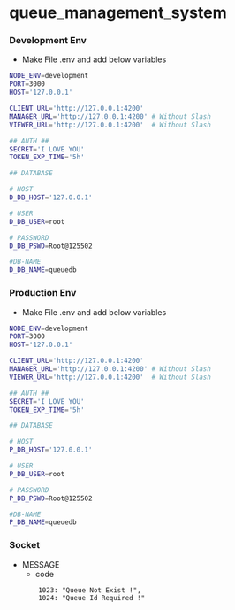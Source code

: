 # queue_management_system

### Development Env
- Make File .env and add below variables

```bash
NODE_ENV=development
PORT=3000
HOST='127.0.0.1'

CLIENT_URL='http://127.0.0.1:4200'
MANAGER_URL='http://127.0.0.1:4200' # Without Slash
VIEWER_URL='http://127.0.0.1:4200'  # Without Slash

## AUTH ##
SECRET='I LOVE YOU'
TOKEN_EXP_TIME='5h'

## DATABASE

# HOST
D_DB_HOST='127.0.0.1'

# USER
D_DB_USER=root

# PASSWORD
D_DB_PSWD=Root@125502

#DB-NAME
D_DB_NAME=queuedb

```

### Production Env
- Make File .env and add below variables

```bash
NODE_ENV=development
PORT=3000
HOST='127.0.0.1'

CLIENT_URL='http://127.0.0.1:4200'
MANAGER_URL='http://127.0.0.1:4200' # Without Slash
VIEWER_URL='http://127.0.0.1:4200'  # Without Slash

## AUTH ##
SECRET='I LOVE YOU'
TOKEN_EXP_TIME='5h'

## DATABASE

# HOST
P_DB_HOST='127.0.0.1'

# USER
P_DB_USER=root

# PASSWORD
P_DB_PSWD=Root@125502

#DB-NAME
P_DB_NAME=queuedb

```

### Socket
- MESSAGE
    - code
    ```
        1023: "Queue Not Exist !",
        1024: "Queue Id Required !"
    ```